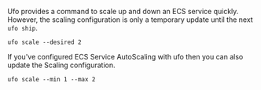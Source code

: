 Ufo provides a command to scale up and down an ECS service quickly. However, the scaling configuration is only a temporary update until the next `ufo ship`.

    ufo scale --desired 2

If you've configured ECS Service AutoScaling with ufo then you can also update the Scaling configuration.

    ufo scale --min 1 --max 2
